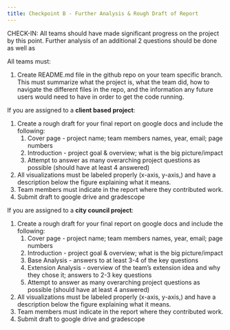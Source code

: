 ```yaml
---
title: Checkpoint B - Further Analysis & Rough Draft of Report 
---
```


CHECK-IN: All teams should have made significant progress on the project by this point. Further analysis of an additional 2 questions should be done as well as 

All teams must:
1. Create README.md file in the github repo on your team specific branch. This must summarize what the project is, what the team did, how to navigate the different files in the repo, and the information any future users would need to have in order to get the code running.

If you are assigned to a **client based project**:

1. Create a rough draft for your final report on google docs and include the following:
   1. Cover page - project name; team members names, year, email; page numbers
   2. Introduction -  project goal & overview; what is the big picture/impact 
   3. Attempt to answer as many overarching project questions as possible (should have at least 4 answered)
2. All visualizations must be labeled properly (x-axis, y-axis,) and have a description below the figure explaining what it means. 
3. Team members must indicate in the report where they contributed work. 
4. Submit draft to google drive and gradescope

If you are assigned to a **city council project**:

1. Create a rough draft for your final report on google docs and include the following:
   1. Cover page - project name; team members names, year, email; page numbers
   2. Introduction -  project goal & overview; what is the big picture/impact 
   3. Base Analysis - answers to at least 3-4 of the key questions
   4. Extension Analysis - overview of the team’s extension idea and why they chose it; answers to 2-3 key questions
   5. Attempt to answer as many overarching project questions as possible (should have at least 4 answered)
2. All visualizations must be labeled properly (x-axis, y-axis,) and have a description below the figure explaining what it means. 
3. Team members must indicate in the report where they contributed work. 
4. Submit draft to google drive and gradescope
